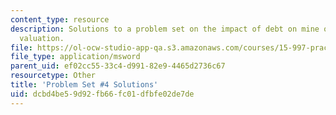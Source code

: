```yaml
---
content_type: resource
description: Solutions to a problem set on the impact of debt on mine operation and
  valuation.
file: https://ol-ocw-studio-app-qa.s3.amazonaws.com/courses/15-997-practice-of-finance-advanced-corporate-risk-management-spring-2009/dcbd4be59d92fb66fc01dfbfe02de7de_sol_pset4.xls
file_type: application/msword
parent_uid: ef02cc55-33c4-d991-82e9-4465d2736c67
resourcetype: Other
title: 'Problem Set #4 Solutions'
uid: dcbd4be5-9d92-fb66-fc01-dfbfe02de7de
---
```

